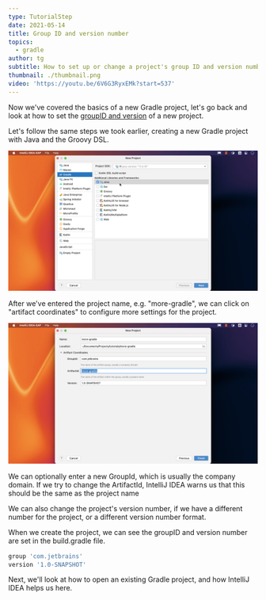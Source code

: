 ```yaml
---
type: TutorialStep
date: 2021-05-14
title: Group ID and version number
topics:
  - gradle
author: tg
subtitle: How to set up or change a project's group ID and version number.
thumbnail: ./thumbnail.png
video: 'https://youtu.be/6V6G3RyxEMk?start=537'
---
```


Now we've covered the basics of a new Gradle project, let's go back and look at how to set the [groupID and version](https://maven.apache.org/guides/mini/guide-naming-conventions.html) of a new project.

Let's follow the same steps we took earlier, creating a new Gradle project with Java and the Groovy DSL.

![Create another new project](./second-new-project.png)

After we've entered the project name, e.g. "more-gradle", we can click on "artifact coordinates" to configure more settings for the project.

![Artifact co-ordinates](./artifact-coords.png)

We can optionally enter a new GroupId, which is usually the company domain. If we try to change the ArtifactId, IntelliJ IDEA warns us that this should be the same as the project name

We can also change the project's version number, if we have a different number for the project, or a different version number format.

When we create the project, we can see the groupID and version number are set in the build.gradle file.

```groovy
group 'com.jetbrains'
version '1.0-SNAPSHOT'
```

Next, we'll look at how to open an existing Gradle project, and how IntelliJ IDEA helps us here.

